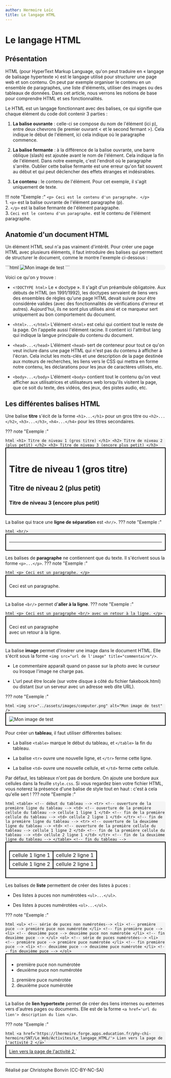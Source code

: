 ```yaml
---
author: Hermoire Loïc
title: Le langage HTML
---
```


# Le langage HTML

## Présentation
HTML (pour HyperText Markup Language, qu'on peut traduire en « langage de balisage hypertexte ») est le langage utilisé pour structurer une page web et son contenu. On peut par exemple organiser le contenu en un ensemble de paragraphes, une liste d'éléments, utiliser des images ou des tableaux de données. Dans cet article, nous verrons les notions de base pour comprendre HTML et ses fonctionnalités.

Le HTML est un langage fonctionnant avec des balises, ce qui signifie que chaque élément du code doit contenir 3 parties :  

1. **La balise ouvrante** : celle-ci se compose du nom de l'élément (ici p), entre deux chevrons (le premier ouvrant < et le second fermant >). Cela indique le début de l'élément, ici cela indique où le paragraphe commence.  

2. **La balise fermante** : à la différence de la balise ouvrante, une barre oblique (slash) est ajoutée avant le nom de l'élément. Cela indique la fin de l'élément. Dans notre exemple, c'est l'endroit où le paragraphe s'arrête. Oublier cette balise fermante est une erreur qu'on fait souvent au début et qui peut déclencher des effets étranges et indésirables.  

3. **Le contenu** : le contenu de l'élément. Pour cet exemple, il s'agit uniquement de texte.  

!!! note "Exemple  :"
    `<p> Ceci est le contenu d'un paragraphe. </p>`  
    1. `<p>` est la balise ouvrante de l'élément paragraphe (p).  
    2. `</p>` est la balise fermante de l'élément paragraphe.  
    3. `Ceci est le contenu d'un paragraphe.` est le contenu de l'élément paragraphe.  

## Anatomie d'un document HTML
Un élément HTML seul n'a pas vraiment d'intérêt. Pour créer une page HTML avec plusieurs éléments, il faut introduire des balises qui permettent de structurer le document, comme le montre l'exemple ci-dessous :

<div style="background-color:#f5f5f5 ; border-radius:10px;">
```html
<!doctype html>
<html lang="fr">
    <head>
        <meta charset="utf-8" />
        <meta name="viewport" content="width=device-width" />
        <title>Ma page de test</title>
    </head>
    <body>
        <img src="../assets/images/computer.png" alt="Mon image de test" />
    </body>
</html>
```
</div>


Voici ce qu'on y trouve :

* `<!DOCTYPE html>`
 Le « doctype ». Il s'agit d'un préambule obligatoire. Aux débuts de HTML (en 1991/1992), les doctypes servaient de liens vers des ensembles de règles qu'une page HTML devait suivre pour être considérée valides (avec des fonctionnalités de vérifications d'erreur et autres). Aujourd'hui, ils ne sont plus utilisés ainsi et ce marqueur sert uniquement au bon comportement du document.  

* `<html>...</html>`
L'élément `<html>` est celui qui contient tout le reste de la page. On l'appelle aussi l'élément racine. Il contient ici l'attribut lang qui indique la langue principale du contenu du document.  

* `<head>...</head>`
L'élément `<head>` sert de conteneur pour tout ce qu'on veut inclure dans une page HTML qui n'est pas du contenu à afficher à l'écran. Cela inclut les mots-clés et une description de la page destinée aux moteurs de recherches, les liens vers le CSS qui mettra en forme notre contenu, les déclarations pour les jeux de caractères utilisés, etc.  

* `<body>...</body>`
L'élément `<body>` contient tout le contenu qu'on veut afficher aux utilisatrices et utilisateurs web lorsqu'ils visitent la page, que ce soit du texte, des vidéos, des jeux, des pistes audio, etc.  

## Les différentes balises HTML

Une balise **titre** s'écit de la forme `<h1>...</h1>` pour un gros titre ou `<h2>...</h2>`, `<h3>...</h3>`, `<h4>...</h4>` pour les titres secondaires.

??? note "Exemple  :"
	<div style="background-color:#f5f5f5 ; border-radius:5px;">
	```html
		<h1>
			Titre de niveau 1 (gros titre)
		</h1>
		<h2>
			Titre de niveau 2 (plus petit)
		</h2>
		<h3>
			Titre de niveau 3 (encore plus petit)
		</h3>
	```
	</div>
	<div style="border:2px solid black ; padding:10px">
		<h1>
			Titre de niveau 1 (gros titre)
		</h1>
		<h2>
			Titre de niveau 2 (plus petit)
		</h2>
		<h3>
			Titre de niveau 3 (encore plus petit)
		</h3>
	</div>

La balise qui trace une **ligne de séparation** est `<hr/>`.
??? note "Exemple  :"
	<div style="background-color:#f5f5f5 ; border-radius:5px;">
	```html
		<hr/>
	```
	</div>
	<div style="border:2px solid black ; padding:10px">
		<hr/>
	</div>

Les balises de **paragraphe** ne contiennent que du texte. Il s'écrivent sous la forme `<p>...</p>`.
??? note "Exemple  :"
	<div style="background-color:#f5f5f5 ; border-radius:5px;">
	```html
		<p> Ceci est un paragraphe. </p>
	```
	</div>
	<div style="border:2px solid black ; padding:10px">
		<p> Ceci est un paragraphe. </p>
	</div>


La balise `<br/>` permet d'**aller à la ligne**.
??? note "Exemple  :"
	<div style="background-color:#f5f5f5 ; border-radius:5px;">
	```html
		<p> Ceci est un paragraphe <br/> avec un retour à la ligne. </p>
	```
	</div>
	<div style="border:2px solid black ; padding:10px">
		<p> Ceci est un paragraphe <br/> avec un retour à la ligne. </p>
	</div>

La balise **image** permet d'insérer une image dans le document HTML. Elle s'écrit sous la forme `<img src="url de l'image" title="commentaire"/>`.

* Le commentaire apparaît quand on passe sur la photo avec le curseur ou lrosque l'image ne charge pas.  

* L'url peut être locale (sur votre disque à côté du fichier fakebook.html) ou distant (sur un serveur avec un adresse web dite URL).

??? note "Exemple  :"
	<div style="background-color:#f5f5f5 ; border-radius:5px;">
	```html
		<img src="../assets/images/computer.png" alt="Mon image de test" />
	```
	</div>
	<div style="border:2px solid black ; padding:10px">
		<img src="https://forge.apps.education.fr/lhermoire/phy-chi-hermoire/-/raw/main/docs/assets/images/computer.png" alt="Mon image de test" />
	</div>

Pour créer un **tableau**, il faut utiliser différentes balises:

* La balise `<table>` marque le début du tableau, et `</table>` la fin du tableau. 

* La balise `<tr>` ouvre une nouvelle ligne, et `</tr>` ferme cette ligne.  

* La balise `<td>` ouvre une nouvelle cellule, et `</td>` ferme cette cellule.  

Par défaut, les tableaux n'ont pas de bordure. On ajoute une bordure aux cellules dans la feuille `style.css`. Si vous regardez bien votre fichier HTML, vous noterez la présence d'une balise de style tout en haut : c'est à cela qu'elle sert !
??? note "Exemple  :"
	<div style="background-color:#f5f5f5 ; border-radius:5px;">
	```html
		<table> <!-- début du tableau -->
			<tr> <!-- ouverture de la première ligne du tableau -->
				<td> <!-- ouverture de la première cellule du tableau -->
					cellule 1 ligne 1
				</td> <!-- fin de la première cellule du tableau -->
				<td>
					cellule 2 ligne 1
				</td>
			</tr> <!-- fin de la première ligne du tableau -->
			<tr> <!-- ouverture de la deuxième ligne du tableau -->
				<td> <!-- ouverture de la première cellule du tableau -->
					cellule 1 ligne 2
				</td> <!-- fin de la première cellule du tableau -->
				<td>
					cellule 2 ligne 1
				</td>
			</tr> <!-- fin de la deuxième ligne du tableau -->
		</table> <!-- fin du tableau -->
	```
	</div>
	<div style="border:2px solid black ; padding:10px">
		<table style="border-collapse: collapse"> <!-- début du tableau -->
			<tr> <!-- ouverture de la première ligne du tableau -->
				<td style="border:2px solid black ;"> <!-- ouverture de la première cellule du tableau -->
					cellule 1 ligne 1
				</td> <!-- fin de la première cellule du tableau -->
				<td style="border:2px solid black ;">
					cellule 2 ligne 1
				</td>
			</tr> <!-- fin de la première ligne du tableau -->
			<tr> <!-- ouverture de la deuxième ligne du tableau -->
				<td style="border:2px solid black ;"> <!-- ouverture de la première cellule du tableau -->
					cellule 1 ligne 2
				</td> <!-- fin de la première cellule du tableau -->
				<td style="border:2px solid black ;">
					cellule 2 ligne 1
				</td>
			</tr> <!-- fin de la deuxième ligne du tableau -->
		</table> <!-- fin du tableau -->
	</div>

Les balises de **liste** permettent de créer des listes à puces :

* Des listes à puces non numérotées `<ul>...</ul>`.

* Des listes à puces numérotées `<ol>...</ol>`.

??? note "Exemple  :"
	<div style="background-color:#f5f5f5 ; border-radius:5px;">
	```html
		<ul> <!-- série de puces non numérotées-->
			<li> <!-- première puce -->
				première puce non numérotée
			</li> <!-- fin première puce -->
			<li> <!-- deuxième puce -->
				deuxième puce non numérotée
			</li> <!-- fin deuxième puce -->
		</ul>
		<ol> <!-- série de puces numérotées-->
			<li> <!-- première puce -->
				première puce numérotée
			</li> <!-- fin première puce -->
			<li> <!-- deuxième puce -->
				deuxième puce numérotée
			</li> <!-- fin deuxième puce -->
		</ol>
	```
	</div>
	<div style="border:2px solid black ; padding:10px">
		<ul> <!-- série de puces non numérotées-->
			<li> <!-- première puce -->
				première puce non numérotée
			</li> <!-- fin première puce -->
			<li> <!-- deuxième puce -->
				deuxième puce  non numérotée
			</li> <!-- fin deuxième puce -->
		</ul>
		<ol> <!-- série de puces numérotées-->
			<li> <!-- première puce -->
				première puce numérotée
			</li> <!-- fin première puce -->
			<li> <!-- deuxième puce -->
				deuxième puce numérotée
			</li> <!-- fin deuxième puce -->
		</ol>
	</div>

La balise de **lien hypertexte** permet de créer des liens internes ou externes vers d'autres pages ou documents. Elle est de la forme `<a href='url du lien'> description du lien </a>`.

??? note "Exemple  :"
	<div style="background-color:#f5f5f5 ; border-radius:5px;">
	```html
		<a href='https://lhermoire.forge.apps.education.fr/phy-chi-hermoire/SNT/Le_Web/Activites/Le_langage_HTML/'> Lien vers la page de l'activité 2 </a>`
	```
	</div>
	<div style="border:2px solid black ; padding:10px">
		<a href='https://lhermoire.forge.apps.education.fr/phy-chi-hermoire/SNT/Le_Web/Activites/Le_langage_HTML/' width=600; > Lien vers la page de l'activité 2 </a>`
	</div>

<hr/>
Réalisé par Christophe Bonvin (CC-BY-NC-SA)